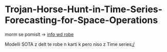 # Trojan-Horse-Hunt-in-Time-Series-Forecasting-for-Space-Operations
morm se pomislt ->
[info wd robe](https://arxiv.org/pdf/2506.01849)

Modelli SOTA z delt te robe n karti k pero niso z Time series[:/](https://securing.ai/ai-security/neural-trojan-attacks/)
